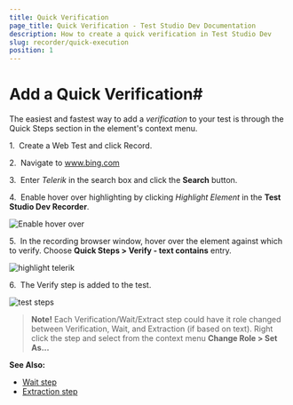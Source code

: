 ```yaml
---
title: Quick Verification
page_title: Quick Verification - Test Studio Dev Documentation
description: How to create a quick verification in Test Studio Dev
slug: recorder/quick-execution
position: 1
---
```

# Add a Quick Verification#

The easiest and fastest way to add a _verification_ to your test is through the Quick Steps section in the element's context menu.

1.&nbsp; Create a Web Test and click Record.

2.&nbsp; Navigate to <a href="http://www.bing.com" target="_blank">www.bing.com</a>

3.&nbsp; Enter _Telerik_ in the search box and click the __Search__ button.

4.&nbsp; Enable hover over highlighting by clicking _Highlight Element_ in the __Test Studio Dev Recorder__.

![Enable hover over](images/enable-highlighting.png)

5.&nbsp; In the recording browser window, hover over the element against which to verify. Choose **Quick Steps > Verify - text contains** entry.

![highlight telerik](images/insert-from-quick-steps.png)


6.&nbsp; The Verify step is added to the test.

![test steps](images/verify-step.png)

> __Note!__ Each Verification/Wait/Extract step could have it role changed between Verification, Wait, and Extraction (if based on text). Right click the step and select from the context menu __Change Role > Set As...__

__See Also:__

* <a href="/features/recorder/verifications/quick-verification" target="_blank">Wait step</a>
* <a href="/features/recorder/verifications/advanced-verification" target="_blank">Extraction step</a>